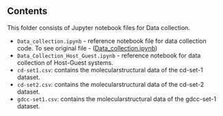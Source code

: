 ## Contents
This folder consists of Jupyter notebook files for Data collection. 
- `Data_collection.ipynb` - reference notebook file for data collection code. To see original file - ([Data_collection.ipynb](https://github.com/aicam/GBNN/blob/master/Notebooks/Entropy/Data_collection.ipynb))
- `Data_Collection_Host_Guest.ipynb` - reference notebook for data collection of Host-Guest systems.
- `cd-set1.csv`: contains the molecularstructural data of the cd-set-1 dataset.
- `cd-set2.csv`: contains the molecularstructural data of the cd-set-2 dataset.
- `gdcc-set1.csv`: contains the molecularstructural data of the gdcc-set-1 dataset.
